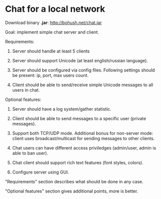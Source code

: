 Chat for a local network
========

Download binary **.jar**: http://bohush.net/chat.jar

Goal: implement simple chat server and client.

Requirements:

1. Server should handle at least 5 clients

2. Server should support Unicode (at least english/russian language).

3. Server should be configured via config files. Following settings should be present: ip, port, max users count.

4. Client should be able to send/receive simple Unicode messages to all users in chat.


Optional features:

1. Server should have a log system/gather statistic.

2. Client should be able to send messages to a specific user (private messages).

3. Support both TCP/UDP mode. Additional bonus for non-server mode: client uses broadcast/multicast for sending messages to other clients.

4. Chat users can have different access priviledges (admin/user, admin is able to ban user).

5. Chat client should support rich text features (font styles, colors).

6. Configure server using GUI.

"Requirements" section describes what should be done in any case.

"Optional features" section gives additional points, more is better.

